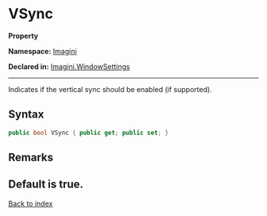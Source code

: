 # VSync

**Property**

**Namespace:** [Imagini](Imagini.md)

**Declared in:** [Imagini.WindowSettings](Imagini.WindowSettings.md)

------



Indicates if the vertical sync should be enabled (if supported).


## Syntax

```csharp
public bool VSync { public get; public set; }
```

## Remarks
Default is true.
------

[Back to index](index.md)